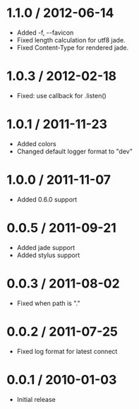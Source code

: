 
1.1.0 / 2012-06-14 
==================

  * Added -f, --favicon <path>
  * Fixed length calculation for utf8 jade.
  * Fixed Content-Type for rendered jade.

1.0.3 / 2012-02-18 
==================

  * Fixed: use callback for .listen()

1.0.1 / 2011-11-23 
==================

  * Added colors
  * Changed default logger format to "dev"

1.0.0 / 2011-11-07 
==================

  * Added 0.6.0 support

0.0.5 / 2011-09-21 
==================

  * Added jade support
  * Added stylus support

0.0.3 / 2011-08-02 
==================

  * Fixed when path is "."

0.0.2 / 2011-07-25 
==================

  * Fixed log format for latest connect

0.0.1 / 2010-01-03
==================

  * Initial release
